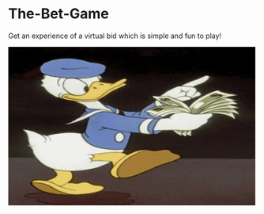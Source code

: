 # The-Bet-Game

Get an experience of a virtual bid which is simple and fun to play!

<img alt="GIF" src="donald.gif" width="500" height="320" />
